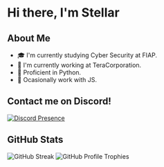 # Hi there, I'm Stellar

## About Me

- 🎓 I'm currently studying Cyber Security at FIAP.
- 🔭 I'm currently working at TeraCorporation.
- 🌟 Proficient in Python.
- 🌱 Ocasionally work with JS.

## Contact me on Discord!

[![Discord Presence](https://lanyard.cnrad.dev/api/256800447891767296)](https://discord.com/users/256800447891767296)

## GitHub Stats

![GitHub Streak](https://github-readme-streak-stats.herokuapp.com?user=Omegamoney&theme=dark&hide_border=true)
![GitHub Profile Trophies](https://github-profile-trophy.vercel.app/?username=Omegamoney&theme=onedark&margin-w=15&margin-h=15&column=7)
